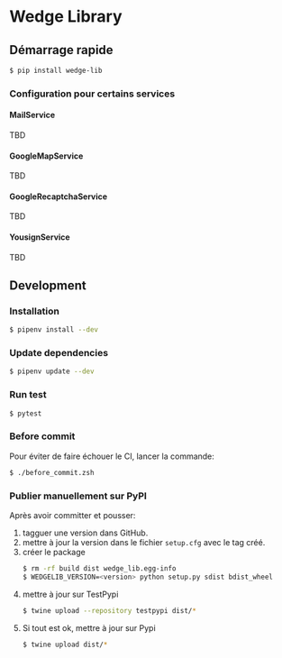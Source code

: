 # Wedge Library

## Démarrage rapide

```bash
$ pip install wedge-lib
```
### Configuration pour certains services

#### MailService
TBD
#### GoogleMapService
TBD
#### GoogleRecaptchaService
TBD
#### YousignService
TBD

## Development

### Installation

```bash
$ pipenv install --dev
```

### Update dependencies

```bash
$ pipenv update --dev
```

### Run test

```bash
$ pytest
```

### Before commit

Pour éviter de faire échouer le CI, lancer la commande:

```bash
$ ./before_commit.zsh
```

### Publier manuellement sur PyPI

Après avoir committer et pousser:
 
1. tagguer une version dans GitHub.
2. mettre à jour la version dans le fichier `setup.cfg` avec le tag créé.
3. créer le package
    ```bash
    $ rm -rf build dist wedge_lib.egg-info
    $ WEDGELIB_VERSION=<version> python setup.py sdist bdist_wheel
    ```
4. mettre à jour sur TestPypi
    ```bash
    $ twine upload --repository testpypi dist/*
    ```
5. Si tout est ok, mettre à jour sur Pypi
    ```bash
    $ twine upload dist/*
    ```




